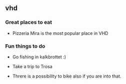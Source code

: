 ## vhd

### Great places to eat
- Pizzeria Mira is the most popular place in VHD
### Fun things to do

- Go fishing in kalkbrottet :)
- Take a trip to Trosa

- Threre is a possibility to bike also if you are into that.
